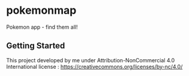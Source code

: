 # pokemonmap

Pokemon app - find them all!

## Getting Started

This project developed by me under Attribution-NonCommercial 4.0 International license : https://creativecommons.org/licenses/by-nc/4.0/
